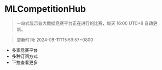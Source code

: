 # MLCompetitionHub

> 一站式显示各大数据竞赛平台正在进行的比赛，每天 16:00 UTC+8 自动更新。
  
> 更新时间: 2024-08-11T15:59:57+0800 

* 多家竞赛平台
* 多种订阅方式
* 下拉查看更多